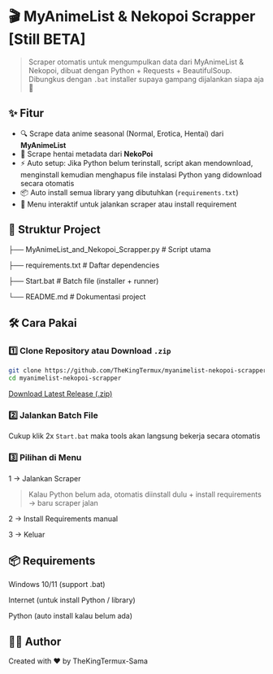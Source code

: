 # 🎬 MyAnimeList & Nekopoi Scrapper [Still BETA]
> Scraper otomatis untuk mengumpulkan data dari MyAnimeList & Nekopoi, dibuat dengan Python + Requests + BeautifulSoup.  
> Dibungkus dengan `.bat` installer supaya gampang dijalankan siapa aja 🚀

## ✨ Fitur
- 🔍 Scrape data anime seasonal (Normal, Erotica, Hentai) dari **MyAnimeList**  
- 🔞 Scrape hentai metadata dari **NekoPoi**  
- ⚡ Auto setup: Jika Python belum terinstall, script akan mendownload, menginstall kemudian menghapus file instalasi Python yang didownload secara otomatis  
- 📦 Auto install semua library yang dibutuhkan (`requirements.txt`)  
- 🔁 Menu interaktif untuk jalankan scraper atau install requirement  

## 📂 Struktur Project
├── MyAnimeList_and_Nekopoi_Scrapper.py # Script utama

├── requirements.txt # Daftar dependencies

├── Start.bat # Batch file (installer + runner)

└── README.md # Dokumentasi project

## 🛠️ Cara Pakai
### 1️⃣ Clone Repository atau Download `.zip`
```bash
git clone https://github.com/TheKingTermux/myanimelist-nekopoi-scrapper.git
cd myanimelist-nekopoi-scrapper
```

[Download Latest Release (.zip)](https://github.com/TheKingTermux/myanimelist-nekopoi-scrapper/releases/latest)

### 2️⃣ Jalankan Batch File
Cukup klik 2x `Start.bat` maka tools akan langsung bekerja secara otomatis 

### 3️⃣ Pilihan di Menu

1 → Jalankan Scraper

> Kalau Python belum ada, otomatis diinstall dulu + install requirements → baru scraper jalan

2 → Install Requirements manual

3 → Keluar

## 📦 Requirements

Windows 10/11 (support .bat)

Internet (untuk install Python / library)

Python (auto install kalau belum ada)

## 👨‍💻 Author

Created with ❤️ by TheKingTermux-Sama
